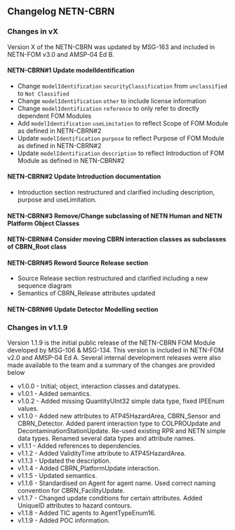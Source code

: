 ## Changelog NETN-CBRN 

### Changes in vX
Version X of the NETN-CBRN was updated by MSG-163 and included in NETN-FOM v3.0 and AMSP-04 Ed B.

#### NETN-CBRN#1 Update modelIdentification
* Change `modelIdentification` `securityClassification` from `unclassified` to `Not Classified`
* Change `modelIdentification` `other` to include license information
* Change `modelIdentification` `reference` to only refer to directly dependent FOM Modules
* Add `modelIdentification` `useLimitation` to reflect Scope of FOM Module as defined in NETN-CBRN#2
* Update `modelIdentification` `purpose` to reflect Purpose of FOM Module as defined in NETN-CBRN#2
* Update `modelIdentification` `description` to reflect Introduction of FOM Module as defined in NETN-CBRN#2

#### NETN-CBRN#2 Update Introduction documentation
* Introduction section restructured and clarified including description, purpose and useLimitation.

#### NETN-CBRN#3 Remove/Change subclassing of NETN Human and NETN Platform Object Classes

#### NETN-CBRN#4 Consider moving CBRN interaction classes as subclasses of CBRN_Root class

#### NETN-CBRN#5 Reword Source Release section
* Source Release section restructured and clarified including a new sequence diagram
* Semantics of CBRN_Release attributes updated

#### NETN-CBRN#6 Update Detector Modelling section



### Changes in v1.1.9
Version 1.1.9 is the initial public release of the NETN-CBRN FOM Module developed by MSG-106 & MSG-134. This version is included in NETN-FOM v2.0 and AMSP-04 Ed A. Several internal development releases were also made available to the team and a summary of the changes are provided below

* v1.0.0 - Initial; object, interaction classes and datatypes.
* v1.0.1 - Added semantics.
* v1.0.2 - Added missing QuantityUInt32 simple data type, fixed IPEEnum values.
* v1.1.0 - Added new attributes to ATP45HazardArea, CBRN_Sensor and CBRN_Detector. Added parent interaction type to COLPROUpdate and DecontaminationStationUpdate. Re-used existing RPR and NETN simple data types. Renamed several data types and attribute names.
* v1.1.1 - Added references to dependencies.
* v1.1.2 - Added ValidityTime attribute to ATP45HazardArea.
* v1.1.3 - Updated the description.
* v1.1.4 - Added CBRN_PlatformUpdate interaction.
* v1.1.5 - Updated semantics.
* v1.1.6 - Standardised on Agent for agent name. Used correct naming convention for CBRN_FacilityUpdate.
* v1.1.7 - Changed update conditions for certain attributes. Added UniqueID attributes to hazard contours.
* v1.1.8 - Added TIC agents to AgentTypeEnum16.
* v1.1.9 - Added POC information.

